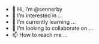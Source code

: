 - 👋 Hi, I’m @sennerby
- 👀 I’m interested in ...
- 🌱 I’m currently learning ...
- 💞️ I’m looking to collaborate on ...
- 📫 How to reach me ...

<!---
sennerby/sennerby is a ✨ special ✨ repository because its `README.md` (this file) appears on your GitHub profile.
You can click the Preview link to take a look at your changes.
--->
